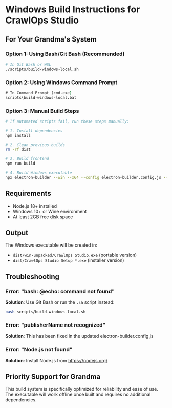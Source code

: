 # Windows Build Instructions for CrawlOps Studio

## For Your Grandma's System

### Option 1: Using Bash/Git Bash (Recommended)
```bash
# In Git Bash or WSL
./scripts/build-windows-local.sh
```

### Option 2: Using Windows Command Prompt
```cmd
# In Command Prompt (cmd.exe)
scripts\build-windows-local.bat
```

### Option 3: Manual Build Steps
```bash
# If automated scripts fail, run these steps manually:

# 1. Install dependencies
npm install

# 2. Clean previous builds
rm -rf dist

# 3. Build frontend
npm run build

# 4. Build Windows executable
npx electron-builder --win --x64 --config electron-builder.config.js --publish=never
```

## Requirements
- Node.js 18+ installed
- Windows 10+ or Wine environment
- At least 2GB free disk space

## Output
The Windows executable will be created in:
- `dist/win-unpacked/CrawlOps Studio.exe` (portable version)
- `dist/CrawlOps Studio Setup *.exe` (installer version)

## Troubleshooting

### Error: "bash: @echo: command not found"
**Solution**: Use Git Bash or run the `.sh` script instead:
```bash
bash scripts/build-windows-local.sh
```

### Error: "publisherName not recognized"
**Solution**: This has been fixed in the updated electron-builder.config.js

### Error: "Node.js not found"
**Solution**: Install Node.js from https://nodejs.org/

## Priority Support for Grandma
This build system is specifically optimized for reliability and ease of use. The executable will work offline once built and requires no additional dependencies.